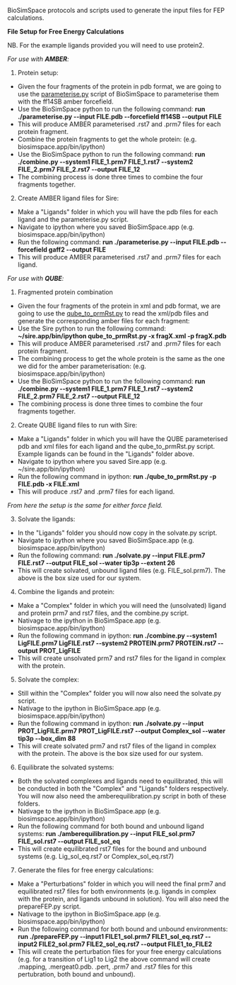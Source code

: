 BioSimSpace protocols and scripts used to generate the input files for FEP calculations. 


**File Setup for Free Energy Calculations**

NB. For the example ligands provided you will need to use protein2.

*For use with **AMBER**:*
1) Protein setup: 
  - Given the four fragments of the protein in pdb format, we are going to use the [parameterise.py](https://github.com/michellab/BioSimSpace/blob/devel/nodes/playground/parameterise.py) script of BioSimSpace to parameterise them with the ff14SB amber forcefield.
  - Use the BioSimSpace python to run the following command: **run ./parameterise.py --input FILE.pdb --forcefield ff14SB --output FILE**
  - This will produce AMBER parameterised .rst7 and .prm7 files for each protein fragment.
  - Combine the protein fragments to get the whole protein:
  (e.g. biosimspace.app/bin/ipython)
  - Use the BioSimSpace python to run the following command: **run ./combine.py --system1 FILE_1.prm7 FILE_1.rst7 --system2 FILE_2.prm7 FILE_2.rst7 --output FILE_12**
  - The combining process is done three times to combine the four fragments together. 
  

2) Create AMBER ligand files for Sire:
  - Make a "Ligands" folder in which you will have the pdb files for each ligand and the parameterise.py script.
  - Navigate to ipython where you saved BioSimSpace.app (e.g. biosimspace.app/bin/ipython)
  - Run the following command: **run ./parameterise.py --input FILE.pdb --forcefield gaff2 --output FILE**
  - This will produce AMBER parameterised .rst7 and .prm7 files for each ligand.


*For use with **QUBE**:*
1) Fragmented protein combination
  - Given the four fragments of the protein in xml and pdb format, we are going to use the [qube_to_prmRst.py](https://github.com/cole-group/qube_project/blob/master/QuBe-SOMD_paper/FEP_preparation/qube_to_prmRst.py) to read the xml/pdb files and generate the corresponding amber files for each fragment:
  - Use the Sire python to run the following command: **~/sire.app/bin/ipython qube_to_prmRst.py -x fragX.xml -p fragX.pdb**
  - This will produce AMBER parameterised .rst7 and .prm7 files for each protein fragment.
  - The combining process to get the whole protein is the same as the one we did for the amber parameterisation:
  (e.g. biosimspace.app/bin/ipython)
  - Use the BioSimSpace python to run the following command: **run ./combine.py --system1 FILE_1.prm7 FILE_1.rst7 --system2 FILE_2.prm7 FILE_2.rst7 --output FILE_12**
  - The combining process is done three times to combine the four fragments together. 


2) Create QUBE ligand files to run with Sire:
  - Make a "Ligands" folder in which you will have the QUBE parameterised pdb and xml files for each ligand and the qube_to_prmRst.py script. Example ligands can be found in the "Ligands" folder above.
  - Navigate to ipython where you saved Sire.app (e.g. ~/sire.app/bin/ipython)
  - Run the following command in ipython: **run ./qube_to_prmRst.py -p FILE.pdb -x FILE.xml**
  - This will produce .rst7 and .prm7 files for each ligand.
  
*From here the setup is the same for either force field.* 
  
3) Solvate the ligands:
  - In the "Ligands" folder you should now copy in the solvate.py script.
  - Navigate to ipython where you saved BioSimSpace.app (e.g. biosimspace.app/bin/ipython)
  - Run the following command: **run ./solvate.py --input FILE.prm7 FILE.rst7 --output FILE_sol --water tip3p --extent 26**
  - This will create solvated, unbound ligand files (e.g. FILE_sol.prm7). The above is the box size used for our system.
  
4) Combine the ligands and protein:
  - Make a "Complex" folder in which you will need the (unsolvated) ligand and protein prm7 and rst7 files, and the combine.py script.
  - Nativage to the ipython in BioSimSpace.app (e.g. biosimspace.app/bin/ipython)
  - Run the following command in ipython: **run ./combine.py --system1 LigFILE.prm7 LigFILE.rst7 --system2 PROTEIN.prm7 PROTEIN.rst7 --output PROT_LigFILE**
  - This will create unsolvated prm7 and rst7 files for the ligand in complex with the protein.
  
5) Solvate the complex:
  - Still within the "Complex" folder you will now also need the solvate.py script.
  - Nativage to the ipython in BioSimSpace.app (e.g. biosimspace.app/bin/ipython)
  - Run the following command in ipython: **run ./solvate.py --input PROT_LigFILE.prm7 PROT_LigFILE.rst7 --output Complex_sol --water tip3p --box_dim 88**
  - This will create solvated prm7 and rst7 files of the ligand in complex with the protein. The above is the box size used for our system.
  
6) Equilibrate the solvated systems:
  - Both the solvated complexes and ligands need to equilibrated, this will be conducted in both the "Complex" and "Ligands" folders respectively. You will now also need the amberequilibration.py script in both of these folders.
  - Nativage to the ipython in BioSimSpace.app (e.g. biosimspace.app/bin/ipython)
  - Run the following command for both bound and unbound ligand systems: **run ./amberequilibration.py --input FILE_sol.prm7 FILE_sol.rst7 --output FILE_sol_eq**
  - This will create equilibrated rst7 files for the bound and unbound systems (e.g. Lig_sol_eq.rst7 or Complex_sol_eq.rst7)
  
7) Generate the files for free energy calculations:
  - Make a "Perturbations" folder in which you will need the final prm7 and equilibrated rst7 files for both environments (e.g. ligands in complex with the protein, and ligands unbound in solution). You will also need the prepareFEP.py script.
  - Nativage to the ipython in BioSimSpace.app (e.g. biosimspace.app/bin/ipython)
  - Run the following command for both bound and unbound environments: **run ./prepareFEP.py --input1 FILE1_sol.prm7 FILE1_sol_eq.rst7 --input2 FILE2_sol.prm7 FILE2_sol_eq.rst7 --output FILE1_to_FILE2**
  - This will create the perturbation files for your free energy calculations (e.g. for a transition of Lig1 to Lig2 the above command will create .mapping, .mergeat0.pdb. .pert, .prm7 and .rst7 files for this pertubration, both bound and unbound). 
